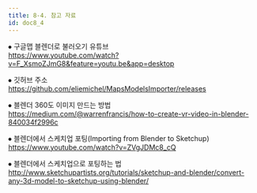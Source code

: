 ```yaml
---
title: 8-4. 참고 자료
id: doc8_4
---
```


⦁	구글맵 블렌더로 불러오기 유튜브  
<https://www.youtube.com/watch?v=F_XsmoZJmG8&feature=youtu.be&app=desktop>

⦁   깃허브 주소  
<https://github.com/eliemichel/MapsModelsImporter/releases>

⦁	블렌더 360도 이미지 만드는 방법  
<https://medium.com/@warrenfrancis/how-to-create-vr-video-in-blender-840034f2996c>

⦁	블렌더에서 스케치업 포팅(Importing from Blender to Sketchup)  
<https://www.youtube.com/watch?v=ZVgJDMc8_cQ>

⦁	블렌더에서 스케치업으로 포팅하는 법  
<http://www.sketchupartists.org/tutorials/sketchup-and-blender/convert-any-3d-model-to-sketchup-using-blender/>

